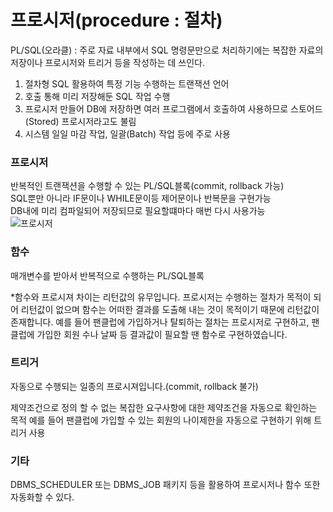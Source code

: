 # 프로시저(procedure : 절차)
PL/SQL(오라클) : 주로 자료 내부에서 SQL 명령문만으로 처리하기에는 복잡한 자료의 저장이나 프로시저와 트리거 등을 작성하는 데 쓰인다.
1. 절차형 SQL 활용하여 특정 기능 수행하는 트랜잭션 언어
2. 호출 통해 미리 저장해둔 SQL 작업 수행
3. 프로시저 만들어 DB에 저장하면 여러 프로그램에서 호출하여 사용하므로 스토어드(Stored) 프로시저라고도 불림
4. 시스템 일일 마감 작업, 일괄(Batch) 작업 등에 주로 사용


### 프로시저

반복적인 트랜잭션을 수행할 수 있는 PL/SQL블록(commit, rollback 가능)  
SQL뿐만 아니라 IF문이나 WHILE문이등 제어문이나 반복문을 구현가능  
DB내에 미리 컴파일되어 저장되므로 필요할떄마다 매번 다시 사용가능    
![프로시저](https://user-images.githubusercontent.com/67908647/118691529-2308d380-b844-11eb-9f2e-a840a394c7e2.png)
### 함수
매개변수를 받아서 반복적으로 수행하는 PL/SQL블록

*함수와 프로시져 차이는 리턴값의 유무입니다.
프로시저는 수행하는 절차가 목적이 되어 리턴값이 없으며
함수는 어떠한 결과를 도출해 내는 것이 목적이기 때문에 리턴값이 존재합니다.
예를 들어 팬클럽에 가입하거나 탈퇴하는 절차는 프로시저로 구현하고,
팬클럽에 가입한 회원 수나 날짜 등 결과값이 필요할 땐 함수로 구현하였습니다.


### 트리거
자동으로 수행되는 일종의 프로시져입니다.(commit, rollback 불가)

제약조건으로 정의 할 수 없는 복잡한 요구사항에 대한 제약조건을 자동으로 확인하는 목적
예를 들어 팬클럽에 가입할 수 있는 회원의 나이제한을 자동으로 구현하기 위해 트리거 사용


### 기타
DBMS_SCHEDULER 또는 DBMS_JOB 패키지 등을 활용하여 프로시저나 함수 또한 자동화할 수 있다.
